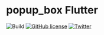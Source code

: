 # popup_box Flutter
 
![Build](https://img.shields.io/badge/build-passing-brightgreen)
[![GitHub license](https://img.shields.io/github/license/Rishit-dagli/popup_box)](https://github.com/Rishit-dagli/popup_box/blob/master/LICENSE) 
[![Twitter](https://img.shields.io/twitter/url?style=social&url=https%3A%2F%2Fgithub.com%2FRishit-dagli%2Fpopup_box)](https://twitter.com/intent/tweet?text=Wow:&url=https%3A%2F%2Fgithub.com%2FRishit-dagli%2Fpopup_box)
